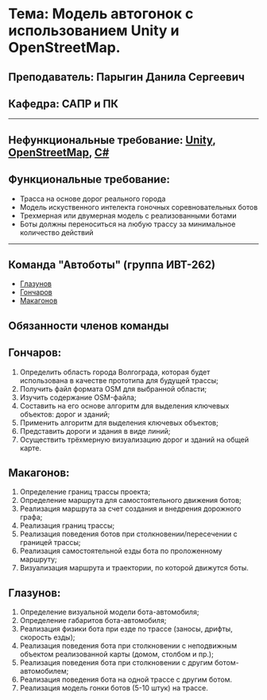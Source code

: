 # **Тема**: Модель автогонок с использованием Unity и OpenStreetMap. 
## **Преподаватель**: Парыгин Данила Сергеевич
## **Кафедра**: САПР и ПК
___
## **Нефункциональные требование**: [Unity](https://unity.com/), [OpenStreetMap](https://www.openstreetmap.org/#map=3/59.90/89.71), [C#](https://docs.microsoft.com/ru-ru/dotnet/csharp/)
## **Функциональные требование**: 

* Трасса на основе дорог реального города
* Модель искуственного интелекта гоночных соревновательных ботов
* Трехмерная или двумерная модель с реализованными ботами
* Боты должны переноситься на любую трассу за минимальное количество действий 

___
## **Команда** "Автоботы" (группа ИВТ-262) 
* [Глазунов](https://github.com/Tamerlan91011)
* [Гончаров](https://github.com/bigwitch3r)
* [Макагонов](https://github.com/theDeMolition)

## **Обязанности членов команды**
## **Гончаров**:
1.	Определить область города Волгограда, которая будет использована в качестве прототипа для будущей трассы;
2.	Получить файл формата OSM для выбранной области;
3.	Изучить содержание OSM-файла;
4.	Составить на его основе алгоритм для выделения ключевых объектов: дорог и зданий;
5.	Применить алгоритм для выделения ключевых объектов;
6.	Представить дороги и здания в виде линий;
7.	Осуществить трёхмерную визуализацию дорог и зданий на общей карте.
## **Макагонов**:
1. Определение границ трассы проекта;
2. Определение маршрута для самостоятельного движения ботов;
3. Реализация маршрута за счет создания и внедрения дорожного графа;
4. Реализация границ трассы;
5. Реализация поведения ботов при столкновении/пересечении с границей трассы;
5. Реализация самостоятельной езды бота по проложенному маршруту;
6. Визуализация маршрута и траектории, по которой движутся боты. 
## **Глазунов**:
1. Определение визуальной модели бота-автомобиля;
2. Определение габаритов бота-автомобиля;
3. Реализация физики бота при езде по трассе (заносы, дрифты, скорость езды);
4. Реализация поведения бота при столкновении с неподвижным объектом реализованной карты (домом, столбом и пр.);
5. Реализация поведения бота при столкновении с другим ботом-автомобилем;
6. Реализация поведения бота на одной трассе с другим ботом.
7. Реализация модель гонки ботов (5-10 штук) на трассе.
